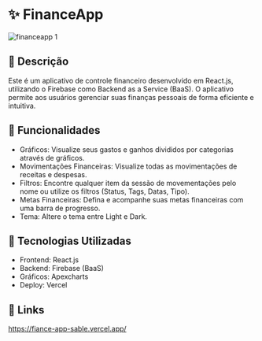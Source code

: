 # ✨ FinanceApp
![financeapp 1](https://github.com/KetsonKersen/FianceApp/assets/127996989/9f12a479-3d3a-452c-9173-78b85cb1e9ae)


## 📜 Descrição

Este é um aplicativo de controle financeiro desenvolvido em React.js, utilizando o Firebase como Backend as a Service (BaaS). O aplicativo permite aos usuários gerenciar suas finanças pessoais de forma eficiente e intuitiva.

## 🌌 Funcionalidades
- Gráficos: Visualize seus gastos e ganhos divididos por categorias através de gráficos.
- Movimentações Financeiras: Visualize todas as movimentações de receitas e despesas.
- Filtros: Encontre qualquer item da sessão de movementações pelo nome ou utilize os filtros (Status, Tags, Datas, Tipo).
- Metas Financeiras: Defina e acompanhe suas metas financeiras com uma barra de progresso.
- Tema: Altere o tema entre Light e Dark. 

## 🔧 Tecnologias Utilizadas
- Frontend: React.js
- Backend: Firebase (BaaS)
- Gráficos: Apexcharts
- Deploy: Vercel
  
## 🔗 Links
https://fiance-app-sable.vercel.app/
 
